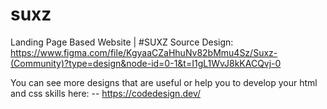 # suxz
Landing Page Based Website | #SUXZ
Source Design: https://www.figma.com/file/KgyaaCZaHhuNv82bMmu4Sz/Suxz-(Community)?type=design&node-id=0-1&t=I1gL1WvJ8kKACQvj-0

You can see more designs that are useful or help you to develop your html and css skills here:
-- https://codedesign.dev/
